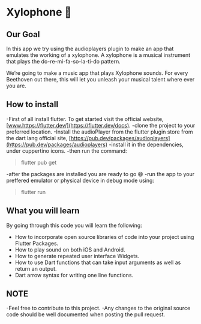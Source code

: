 
# Xylophone 🎹

## Our Goal

In this app we try using the audioplayers plugin to make an app that emulates the working of a xylophone. A xylophone is a musical instrument that plays the do-re-mi-fa-so-la-ti-do pattern.

We’re going to make a music app that plays Xylophone sounds. For every Beethoven out there, this will let you unleash your musical talent where ever you are. 

## How to install

-First of all install flutter. To get started visit the official website, [www.https://flutter.dev/](https://flutter.dev/docs).
-clone the project to your preferred location.
-Install the audioPlayer from the flutter plugin store from the dart lang official site, [https://pub.dev/packages/audioplayers](https://pub.dev/packages/audioplayers)
-install it in the dependencies, under cuppertino icons.
-then run the command:
 >flutter pub get

-after the packages are installed you are ready to go :smile:
-run the app to your preffered emulator or physical device in debug mode using:
> flutter run

## What you will learn
By going through this code you will learn the following:
- How to incorporate open source libraries of code into your project using Flutter Packages.
- How to play sound on both iOS and Android.
- How to generate repeated user interface Widgets.
- How to use Dart functions that can take input arguments as well as return an output.
- Dart arrow syntax for writing one line functions.

## NOTE

-Feel free to contribute to this project.
-Any changes to the original source code should be well documented when posting the pull request.

